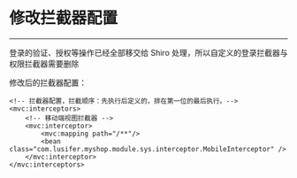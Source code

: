 # 修改拦截器配置

---

登录的验证、授权等操作已经全部移交给 Shiro 处理，所以自定义的登录拦截器与权限拦截器需要删除

修改后的拦截器配置：

```
<!-- 拦截器配置，拦截顺序：先执行后定义的，排在第一位的最后执行。-->
<mvc:interceptors>
    <!-- 移动端视图拦截器 -->
    <mvc:interceptor>
        <mvc:mapping path="/**"/>
        <bean class="com.lusifer.myshop.module.sys.interceptor.MobileInterceptor" />
    </mvc:interceptor>
</mvc:interceptors>
```